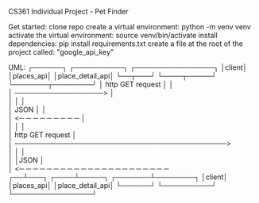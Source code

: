CS361 Individual Project - Pet Finder


Get started:
clone repo
create a virtual environment: python -m venv venv
activate the virtual environment: source venv/bin/activate
install dependencies: pip install requirements.txt
create a file at the root of the project called: "google_api_key"



UML:
     ┌──────┐          ┌──────────┐          ┌────────────────┐
     │client│          │places_api│          │place_detail_api│
     └──┬───┘          └────┬─────┘          └───────┬────────┘
        │  http GET request │                        │         
        │ ──────────────────>                        │         
        │                   │                        │         
        │        JSON       │                        │         
        │ <─ ─ ─ ─ ─ ─ ─ ─ ─                         │         
        │                   │                        │         
        │              http GET request              │         
        │ ───────────────────────────────────────────>         
        │                   │                        │         
        │                   │JSON                    │         
        │ <─ ─ ─ ─ ─ ─ ─ ─ ─ ─ ─ ─ ─ ─ ─ ─ ─ ─ ─ ─ ─ ─         
     ┌──┴───┐          ┌────┴─────┐          ┌───────┴────────┐
     │client│          │places_api│          │place_detail_api│
     └──────┘          └──────────┘          └────────────────┘


